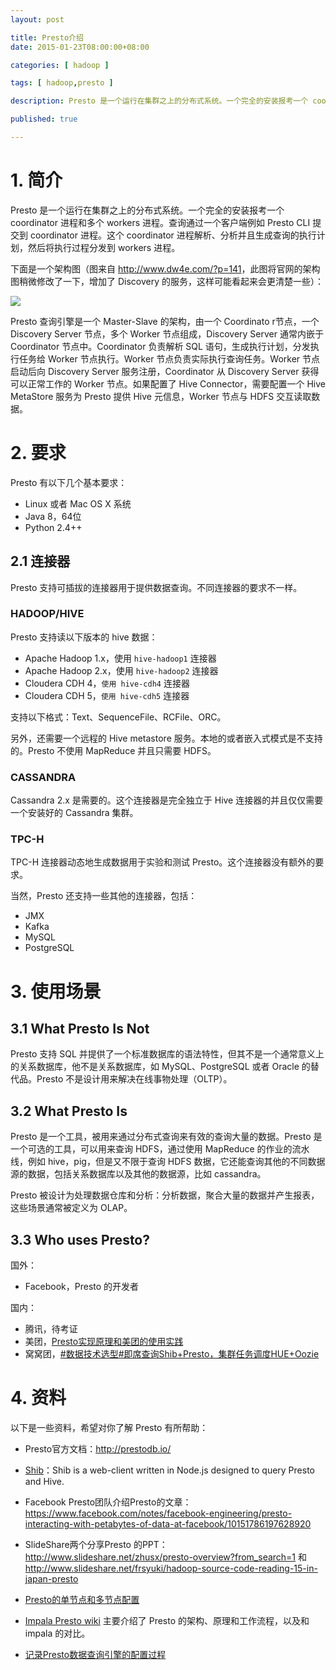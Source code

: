 ```yaml
---
layout: post

title: Presto介绍
date: 2015-01-23T08:00:00+08:00

categories: [ hadoop ]

tags: [ hadoop,presto ]

description: Presto 是一个运行在集群之上的分布式系统。一个完全的安装报考一个 coordinator  进程和多个 workers 进程。查询通过一个客户端例如 Presto CLI 提交到 coordinator 进程。这个 coordinator 进程解析、分析并且生成查询的执行计划，然后将执行过程分发到 workers 进程。

published: true

---
```


# 1. 简介

Presto 是一个运行在集群之上的分布式系统。一个完全的安装报考一个 coordinator  进程和多个 workers 进程。查询通过一个客户端例如 Presto CLI 提交到 coordinator 进程。这个 coordinator 进程解析、分析并且生成查询的执行计划，然后将执行过程分发到 workers 进程。

下面是一个架构图（图来自 <http://www.dw4e.com/?p=141>，此图将官网的架构图稍微修改了一下，增加了 Discovery 的服务，这样可能看起来会更清楚一些）：

![](http://www.dw4e.com/wp-content/uploads/images/11/presto.png)

Presto 查询引擎是一个 Master-Slave 的架构，由一个 Coordinato r节点，一个 Discovery Server 节点，多个 Worker 节点组成，Discovery Server 通常内嵌于 Coordinator 节点中。Coordinator 负责解析 SQL 语句，生成执行计划，分发执行任务给 Worker 节点执行。Worker 节点负责实际执行查询任务。Worker 节点启动后向 Discovery Server 服务注册，Coordinator 从 Discovery Server 获得可以正常工作的 Worker 节点。如果配置了 Hive Connector，需要配置一个 Hive MetaStore 服务为 Presto 提供 Hive 元信息，Worker 节点与 HDFS 交互读取数据。

# 2. 要求

Presto 有以下几个基本要求：

- Linux 或者 Mac OS X 系统
- Java 8，64位
- Python 2.4++

## 2.1 连接器

Presto 支持可插拔的连接器用于提供数据查询。不同连接器的要求不一样。

### HADOOP/HIVE

Presto 支持读以下版本的 hive 数据：

- Apache Hadoop 1.x，使用 `hive-hadoop1` 连接器
- Apache Hadoop 2.x，使用 `hive-hadoop2` 连接器
- Cloudera CDH 4，`使用 hive-cdh4` 连接器
- Cloudera CDH 5，`使用 hive-cdh5` 连接器

支持以下格式：Text、SequenceFile、RCFile、ORC。

另外，还需要一个远程的 Hive metastore 服务。本地的或者嵌入式模式是不支持的。Presto 不使用 MapReduce 并且只需要 HDFS。

### CASSANDRA

Cassandra 2.x 是需要的。这个连接器是完全独立于 Hive 连接器的并且仅仅需要一个安装好的 Cassandra 集群。

### TPC-H

TPC-H 连接器动态地生成数据用于实验和测试 Presto。这个连接器没有额外的要求。

当然，Presto 还支持一些其他的连接器，包括：

- JMX
- Kafka
- MySQL
- PostgreSQL

# 3. 使用场景

## 3.1 What Presto Is Not

Presto 支持 SQL 并提供了一个标准数据库的语法特性，但其不是一个通常意义上的关系数据库，他不是关系数据库，如 MySQL、PostgreSQL 或者 Oracle 的替代品。Presto 不是设计用来解决在线事物处理（OLTP）。

## 3.2 What Presto Is

Presto 是一个工具，被用来通过分布式查询来有效的查询大量的数据。Presto 是一个可选的工具，可以用来查询 HDFS，通过使用 MapReduce 的作业的流水线，例如 hive，pig，但是又不限于查询 HDFS 数据，它还能查询其他的不同数据源的数据，包括关系数据库以及其他的数据源，比如 cassandra。

Presto 被设计为处理数据仓库和分析：分析数据，聚合大量的数据并产生报表，这些场景通常被定义为 OLAP。

## 3.3 Who uses Presto?

国外：

- Facebook，Presto 的开发者

国内：

- 腾讯，待考证
- 美团，[Presto实现原理和美团的使用实践](http://tech.meituan.com/presto.html)
- 窝窝团，[#数据技术选型#即席查询Shib+Presto，集群任务调度HUE+Oozie](http://www.cnblogs.com/zhengyun_ustc/p/55solution7.html)

# 4. 资料

以下是一些资料，希望对你了解 Presto 有所帮助：

- Presto官方文档：<http://prestodb.io/>
- [Shib](https://github.com/tagomoris/shib)：Shib is a web-client written in Node.js designed to query Presto and Hive. 

- Facebook Presto团队介绍Presto的文章： <https://www.facebook.com/notes/facebook-engineering/presto-interacting-with-petabytes-of-data-at-facebook/10151786197628920>

- SlideShare两个分享Presto 的PPT： <http://www.slideshare.net/zhusx/presto-overview?from_search=1> 和 <http://www.slideshare.net/frsyuki/hadoop-source-code-reading-15-in-japan-presto>

- [Presto的单节点和多节点配置](http://www.dw4e.com/?p=141)
- [Impala Presto wiki](http://wangmeng.us/notes/Impala/) 主要介绍了 Presto 的架构、原理和工作流程，以及和 impala 的对比。
- [记录Presto数据查询引擎的配置过程](http://www.cnblogs.com/tonghu008/p/3547795.html)










